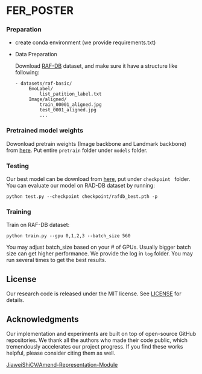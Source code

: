 # FER_POSTER

### Preparation
- create conda environment (we provide requirements.txt)

- Data Preparation

  Download [RAF-DB](http://www.whdeng.cn/RAF/model1.html#dataset) dataset, and make sure it have a structure like following:
 
	```
	- datasets/raf-basic/
		 EmoLabel/
		     list_patition_label.txt
		 Image/aligned/
		     train_00001_aligned.jpg
		     test_0001_aligned.jpg
		     ...
	```

### Pretrained model weights
Dowonload pretrain weights (Image backbone and Landmark backbone) from [here](https://drive.google.com/drive/folders/1X9pE-NmyRwvBGpVzJOEvLqRPRfk_Siwq?usp=sharing). Put entire `pretrain` folder under `models` folder.

### Testing

Our best model can be download from [here](https://drive.google.com/drive/folders/1jeCPTGjBL8YgKKB9YrI9TYZywme8gymv?usp=sharing), put under `checkpoint ` folder. You can evaluate our model on RAD-DB dataset by running: 

```
python test.py --checkpoint checkpoint/rafdb_best.pth -p
```

### Training
Train on RAF-DB dataset:
```
python train.py --gpu 0,1,2,3 --batch_size 560
```
You may adjust batch_size based on your # of GPUs. Usually bigger batch size can get higher performance. We provide the log in  `log` folder. You may run several times to get the best results. 


## License

Our research code is released under the MIT license. See [LICENSE](LICENSE) for details. 



## Acknowledgments

Our implementation and experiments are built on top of open-source GitHub repositories. We thank all the authors who made their code public, which tremendously accelerates our project progress. If you find these works helpful, please consider citing them as well.

[JiaweiShiCV/Amend-Representation-Module](https://github.com/JiaweiShiCV/Amend-Representation-Module) 


